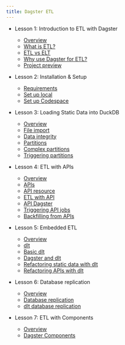 ```yaml
---
title: Dagster ETL
---
```


- Lesson 1: Introduction to ETL with Dagster
  - [Overview](/dagster-etl/lesson-1/0-overview)
  - [What is ETL?](/dagster-etl/lesson-1/1-what-is-etl)
  - [ETL vs ELT](/dagster-etl/lesson-1/2-etl-vs-elt)
  - [Why use Dagster for ETL?](/dagster-etl/lesson-1/3-why-use-dagster-for-etl)
  - [Project preview](/dagster-etl/lesson-1/4-project-preview)

- Lesson 2: Installation & Setup
  - [Requirements](/dagster-etl/lesson-2/0-requirements)
  - [Set up local](/dagster-etl/lesson-2/1-set-up-local)
  - [Set up Codespace](/dagster-etl/lesson-2/2-set-up-codespace)

- Lesson 3: Loading Static Data into DuckDB
  - [Overview](/dagster-etl/lesson-3/0-overview)
  - [File import](/dagster-etl/lesson-3/1-file-import)
  - [Data integrity](/dagster-etl/lesson-3/2-data-integrity)
  - [Partitions](/dagster-etl/lesson-3/3-partitions)
  - [Complex partitions](/dagster-etl/lesson-3/4-complex-partitions)
  - [Triggering partitions](/dagster-etl/lesson-3/5-triggering-partitions)

- Lesson 4: ETL with APIs
  - [Overview](/dagster-etl/lesson-4/0-overview)
  - [APIs](/dagster-etl/lesson-4/1-apis)
  - [API resource](/dagster-etl/lesson-4/2-api-resource)
  - [ETL with API](/dagster-etl/lesson-4/3-etl-with-api)
  - [API Dagster](/dagster-etl/lesson-4/4-api-dagster-assets)
  - [Triggering API jobs](/dagster-etl/lesson-4/5-triggering-api-jobs)
  - [Backfilling from APIs](/dagster-etl/lesson-4/6-backfilling-from-apis)

- Lesson 5: Embedded ETL
  - [Overview](/dagster-etl/lesson-5/0-overview)
  - [dlt](/dagster-etl/lesson-5/1-dlt)
  - [Basic dlt](/dagster-etl/lesson-5/2-basic-dlt)
  - [Dagster and dlt](/dagster-etl/lesson-5/3-basic-dlt)
  - [Refactoring static data with dlt](/dagster-etl/lesson-5/4-refactoring-static-data--with-dlt)
  - [Refactoring APIs with dlt](/dagster-etl/lesson-5/5-refactoring-apis-with-dlt)

- Lesson 6: Database replication
  - [Overview](/dagster-etl/lesson-6/0-overview)
  - [Database replication](/dagster-etl/lesson-6/1-database-replication)
  - [dlt database replication](/dagster-etl/lesson-6/2-dlt-database-replication)

- Lesson 7: ETL with Components
  - [Overview](/dagster-etl/lesson-7/0-overview)
  - [Dagster Components](/dagster-etl/lesson-7/dagster-components)
